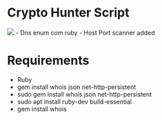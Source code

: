 # Crypto Hunter Script

<img src="https://media.discordapp.net/attachments/1433874664706539601/1433874664932904960/Screenshot_2025-10-31_at_07.44.12.png?ex=69064758&is=6904f5d8&hm=d6ac02c6b4c91b899da28915cc87dde625f72eabf82dc895dbfc2c17981ab97c&=&format=webp&quality=lossless&width=1414&height=703" img>
- Dns enum com ruby
- Host Port scanner added

 
# Requirements 
- Ruby
- gem install whois json net-http-persistent
- sudo gem install whois json net-http-persistent
- sudo apt install ruby-dev build-essential
- gem install whois
